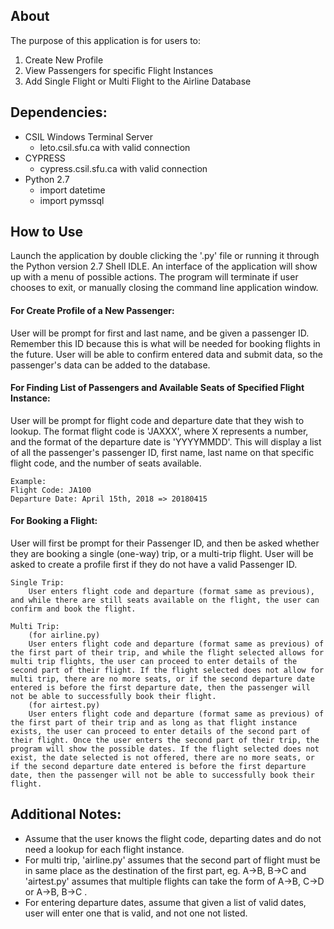 
## About
The purpose of this application is for users to:
1. Create New Profile
2. View Passengers for specific Flight Instances
3. Add Single Flight or Multi Flight to the Airline Database

## Dependencies:
- CSIL Windows Terminal Server
    - leto.csil.sfu.ca with valid connection
- CYPRESS
    - cypress.csil.sfu.ca with valid connection
- Python 2.7
    - import datetime
    - import pymssql

## How to Use
Launch the application by double clicking the '.py' file or running it through the Python version 2.7 Shell IDLE. An interface of the application will show up with a menu of possible actions. The program will terminate if user chooses to exit, or manually closing the command line application window.

#### For Create Profile of a New Passenger:
User will be prompt for first and last name, and be given a passenger ID. Remember this ID because this is what will be needed for booking flights in the future. User will be able to confirm entered data and submit data, so the passenger's data can be added to the database.

#### For Finding List of Passengers and Available Seats of Specified Flight Instance:
User will be prompt for flight code and departure date that they wish to lookup. The format flight code is 'JAXXX', where X represents a number, and the format of the departure date is 'YYYYMMDD'. This will display a list of all the passenger's passenger ID, first name, last name on that specific flight code, and the number of seats available.
```
Example:
Flight Code: JA100
Departure Date: April 15th, 2018 => 20180415
```

#### For Booking a Flight:
User will first be prompt for their Passenger ID, and then be asked whether they are booking a single (one-way) trip, or a multi-trip flight. User will be asked to create a profile first if they do not have a valid Passenger ID.
    
    Single Trip: 
        User enters flight code and departure (format same as previous), and while there are still seats available on the flight, the user can confirm and book the flight.
    
    Multi Trip:
        (for airline.py)
        User enters flight code and departure (format same as previous) of the first part of their trip, and while the flight selected allows for multi trip flights, the user can proceed to enter details of the second part of their flight. If the flight selected does not allow for multi trip, there are no more seats, or if the second departure date entered is before the first departure date, then the passenger will not be able to successfully book their flight.
        (for airtest.py)
        User enters flight code and departure (format same as previous) of the first part of their trip and as long as that flight instance exists, the user can proceed to enter details of the second part of their flight. Once the user enters the second part of their trip, the program will show the possible dates. If the flight selected does not exist, the date selected is not offered, there are no more seats, or if the second departure date entered is before the first departure date, then the passenger will not be able to successfully book their flight.

## Additional Notes:
- Assume that the user knows the flight code, departing dates and do not need a lookup for each flight instance.
- For multi trip, 'airline.py' assumes that the second part of flight must be in same place as the destination of the first part, eg. A->B, B->C and 'airtest.py' assumes that multiple flights can take the form of A->B, C->D or A->B, B->C .
- For entering departure dates, assume that given a list of valid dates, user will enter one that is valid, and not one not listed.
